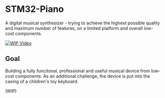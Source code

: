 # STM32-Piano

A digital musical synthesizer - trying to achieve the highest possible quality and maximum number of features, on a limited platform and overall low-cost components.

[![WIP Video](https://img.youtube.com/vi/yOT0xnAWw4Y/0.jpg)](https://www.youtube.com/watch?v=yOT0xnAWw4Y)

## Goal

Building a fully funcitonal, professional and useful musical device from low-cost components. As an additional challenge, the device is put into the casing of a children's toy keyboard.

(WIP)
